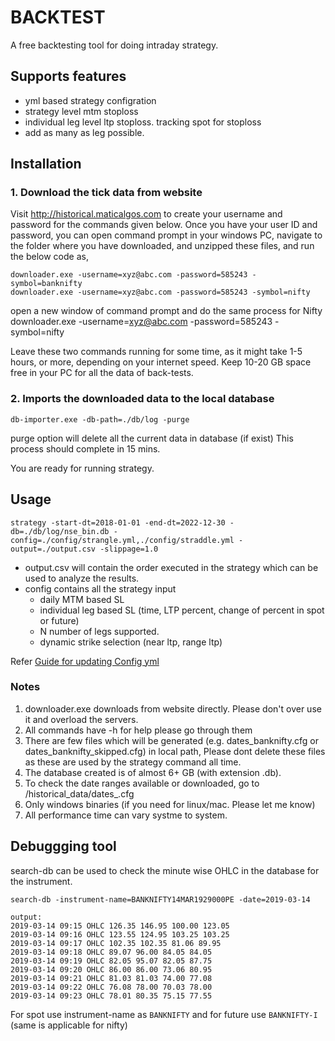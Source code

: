 # BACKTEST

A free backtesting tool for doing intraday strategy.

## Supports features

- yml based strategy configration
- strategy level mtm stoploss
- individual leg level ltp stoploss. tracking spot for stoploss
- add as many as leg possible.

## Installation

### 1. Download the tick data from website

Visit <http://historical.maticalgos.com> to create your username and password for the commands given below. Once you have your user ID and password, you can open command prompt in your windows PC, navigate to the folder where you have downloaded, and unzipped these files, and run the below code as,

```
downloader.exe -username=xyz@abc.com -password=585243 -symbol=banknifty
downloader.exe -username=xyz@abc.com -password=585243 -symbol=nifty
```

open a new window of command prompt and do the same process for Nifty
downloader.exe -username=xyz@abc.com -password=585243 -symbol=nifty

Leave these two commands running for some time, as it might take 1-5 hours, or more, depending on your internet speed. Keep 10-20 GB space free in your PC for all the data of back-tests.

### 2. Imports the downloaded data to the local database

```
db-importer.exe -db-path=./db/log -purge
```

purge option will delete all the current data in database (if exist)
This process should complete in 15 mins.

You are ready for running strategy.

## Usage

```
strategy -start-dt=2018-01-01 -end-dt=2022-12-30 -db=./db/log/nse_bin.db -config=./config/strangle.yml,./config/straddle.yml -output=./output.csv -slippage=1.0
```

- output.csv will contain the order executed in the strategy which can be used to analyze the results.
- config contains all the strategy input
  - daily MTM based SL
  - individual leg based SL (time, LTP percent, change of percent in spot or future)
  - N number of legs supported.
  - dynamic strike selection (near ltp, range ltp)

Refer [Guide for updating Config yml](./config/README.md)

### Notes

1. downloader.exe downloads from website directly. Please don't over use it and overload the servers.
2. All commands have -h for help please go through them
3. There are few files which will be generated (e.g. dates_banknifty.cfg or dates_banknifty_skipped.cfg) in local path, Please dont delete these files as these are used by the strategy command all time.
4. The database created is of almost 6+ GB (with extension .db).
5. To check the date ranges available or downloaded, go to /historical_data/dates_<symbol>.cfg
6. Only windows binaries (if you need for linux/mac. Please let me know)
7. All performance time can vary systme to system.

## Debuggging tool

search-db can be used to check the minute wise OHLC in the database for the instrument.

```
search-db -instrument-name=BANKNIFTY14MAR1929000PE -date=2019-03-14

output:
2019-03-14 09:15 OHLC 126.35 146.95 100.00 123.05
2019-03-14 09:16 OHLC 123.55 124.95 103.25 103.25
2019-03-14 09:17 OHLC 102.35 102.35 81.06 89.95
2019-03-14 09:18 OHLC 89.07 96.00 84.05 84.05
2019-03-14 09:19 OHLC 82.05 95.07 82.05 87.75
2019-03-14 09:20 OHLC 86.00 86.00 73.06 80.95
2019-03-14 09:21 OHLC 81.03 81.03 74.00 77.08
2019-03-14 09:22 OHLC 76.08 78.00 70.03 78.00
2019-03-14 09:23 OHLC 78.01 80.35 75.15 77.55
```

For spot use instrument-name as `BANKNIFTY` and for future use `BANKNIFTY-I` (same is applicable for nifty)
